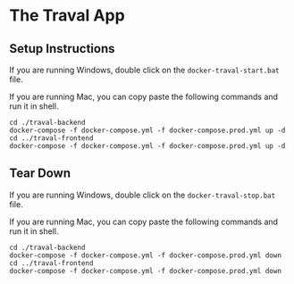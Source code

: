 # The Traval App

## Setup Instructions

If you are running Windows, double click on the `docker-traval-start.bat` file.

If you are running Mac, you can copy paste the following commands and run it in shell.

```
cd ./traval-backend
docker-compose -f docker-compose.yml -f docker-compose.prod.yml up -d
cd ../traval-frontend
docker-compose -f docker-compose.yml -f docker-compose.prod.yml up -d
```

## Tear Down

If you are running Windows, double click on the `docker-traval-stop.bat` file.

If you are running Mac, you can copy paste the following commands and run it in shell.


```
cd ./traval-backend
docker-compose -f docker-compose.yml -f docker-compose.prod.yml down
cd ../traval-frontend
docker-compose -f docker-compose.yml -f docker-compose.prod.yml down
```
